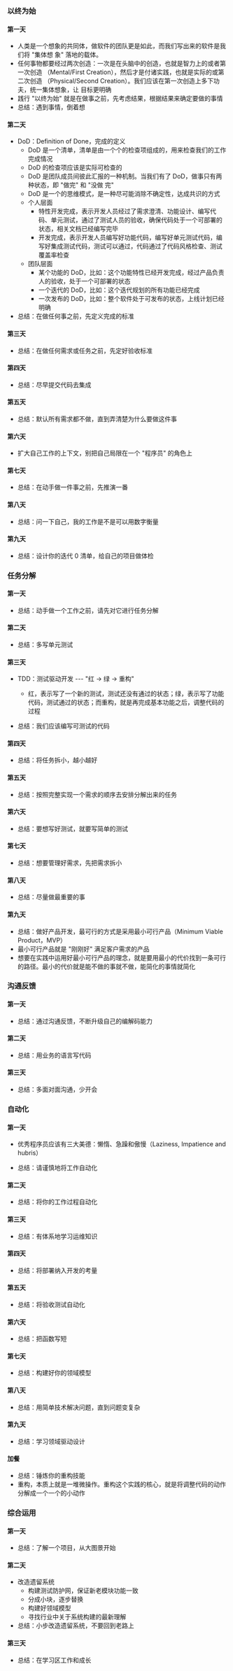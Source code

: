 ### 以终为始

#### 第一天

- 人类是一个想象的共同体，做软件的团队更是如此，而我们写出来的软件是我们将 "集体想
  象" 落地的载体。
- 任何事物都要经过两次创造：一次是在头脑中的创造，也就是智力上的或者第一次创造
  （Mental/First Creation），然后才是付诸实践，也就是实际的或第二次创造
  （Physical/Second Creation）。我们应该在第一次创造上多下功夫，统一集体想象，让
  目标更明确
- 践行 "以终为始" 就是在做事之前，先考虑结果，根据结果来确定要做的事情
- 总结：遇到事情，倒着想

#### 第二天

- DoD：Definition of Done，完成的定义
  - DoD 是一个清单，清单是由一个个的检查项组成的，用来检查我们的工作完成情况
  - DoD 的检查项应该是实际可检查的
  - DoD 是团队成员间彼此汇报的一种机制。当我们有了 DoD，做事只有两种状态，即 "做完" 和 "没做
    完"
  - DoD 是一个的思维模式，是一种尽可能消除不确定性，达成共识的方式
  - 个人层面
    - 特性开发完成，表示开发人员经过了需求澄清、功能设计、编写代码、单元测试，通过了测试人员的验收，确保代码处于一个可部署的状态，相关文档已经编写完毕
    - 开发完成，表示开发人员编写好功能代码，编写好单元测试代码，编写好集成测试代码，测试可以通过，代码通过了代码风格检查、测试覆盖率检查
  - 团队层面
    - 某个功能的 DoD，比如：这个功能特性已经开发完成，经过产品负责人的验收，处于一个可部署的状态
    - 一个迭代的 DoD，比如：这个迭代规划的所有功能已经完成
    - 一次发布的 DoD，比如：整个软件处于可发布的状态，上线计划已经明确
- 总结：在做任何事之前，先定义完成的标准

#### 第三天

- 总结：在做任何需求或任务之前，先定好验收标准

#### 第四天

- 总结：尽早提交代码去集成

#### 第五天

- 总结：默认所有需求都不做，直到弄清楚为什么要做这件事

#### 第六天

- 扩大自己工作的上下文，别把自己局限在一个 "程序员" 的角色上

#### 第七天

- 总结：在动手做一件事之前，先推演一番

#### 第八天

- 总结：问一下自己，我的工作是不是可以用数字衡量

#### 第九天

- 总结：设计你的迭代 0 清单，给自己的项目做体检

### 任务分解

#### 第一天

- 总结：动手做一个工作之前，请先对它进行任务分解

#### 第二天

- 总结：多写单元测试

#### 第三天

- TDD：测试驱动开发 --- "红 -> 绿 -> 重构"
  - 红，表示写了一个新的测试，测试还没有通过的状态；绿，表示写了功能代码，测试通过的状态；而重构，就是再完成基本功能之后，调整代码的过程

- 总结：我们应该编写可测试的代码

#### 第四天

- 总结：将任务拆小，越小越好

#### 第五天

- 总结：按照完整实现一个需求的顺序去安排分解出来的任务

#### 第六天

- 总结：要想写好测试，就要写简单的测试

#### 第七天

- 总结：想要管理好需求，先把需求拆小

#### 第八天

- 总结：尽量做最重要的事

#### 第九天

- 总结：做好产品开发，最可行的方式是采用最小可行产品（Minimum Viable Product，MVP）
- 最小可行产品就是 "刚刚好" 满足客户需求的产品
- 想要在实践中运用好最小可行产品的理念，就是要用最小的代价找到一条可行的路径。最小的代价就是能不做的事就不做，能简化的事情就简化

### 沟通反馈

#### 第一天

- 总结：通过沟通反馈，不断升级自己的编解码能力

#### 第二天

- 总结：用业务的语言写代码

#### 第三天

- 总结：多面对面沟通，少开会

### 自动化

#### 第一天

- 优秀程序员应该有三大美德：懒惰、急躁和傲慢（Laziness, Impatience and hubris）

- 总结：请谨慎地将工作自动化

#### 第二天

- 总结：将你的工作过程自动化

#### 第三天

- 总结：有体系地学习运维知识

#### 第四天

- 总结：将部署纳入开发的考量

#### 第五天

- 总结：将验收测试自动化

#### 第六天

- 总结：把函数写短

#### 第七天

- 总结：构建好你的领域模型

#### 第八天

- 总结：用简单技术解决问题，直到问题变复杂

#### 第九天

- 总结：学习领域驱动设计

#### 加餐

- 总结：锤炼你的重构技能
- 重构，本质上就是一堆微操作。重构这个实践的核心，就是将调整代码的动作分解成一个一个的小动作

### 综合运用

#### 第一天

- 总结：了解一个项目，从大图景开始

#### 第二天

- 改造遗留系统
  - 构建测试防护网，保证新老模块功能一致
  - 分成小块，逐步替换
  - 构建好领域模型
  - 寻找行业中关于系统构建的最新理解
- 总结：小步改造遗留系统，不要回到老路上

#### 第三天

- 总结：在学习区工作和成长
